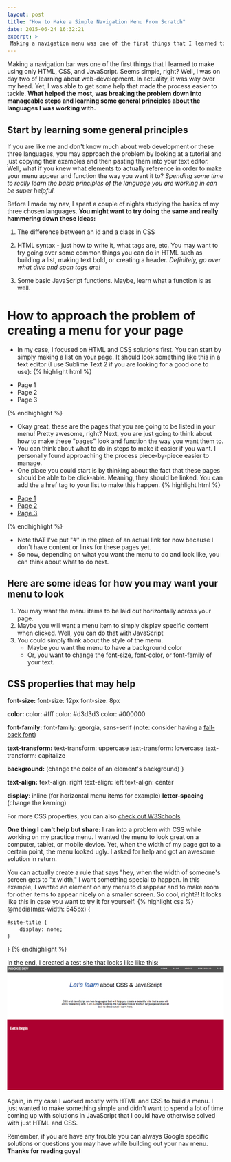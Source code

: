 ```yaml
---
layout: post
title: "How to Make a Simple Navigation Menu From Scratch"
date: 2015-06-24 16:32:21
excerpt: >
 Making a navigation menu was one of the first things that I learned to make using only HTML, CSS, and JavaScript. Seems simple, right? Well, I was on day two of learning web-development.In actuality, it was something that was way over my head.
---
```


Making a navigation bar was one of the first things that I learned to make using only HTML, CSS, and JavaScript. Seems simple, right? Well, I was on day two of learning about web-development. In actuality, it was way over my head. Yet, I was able to get some help that made the process easier to tackle. **What helped the most, was breaking the problem down into manageable steps and learning some general principles about the languages I was working with.**

## Start by learning some general principles
If you are like me and don't know much about web development or these three languages, you may approach the problem by looking at a tutorial and just copying their examples and then pasting them into your text editor. Well, what if you knew what elements to actually reference in order to make your menu appear and function the way you want it to? *Spending some time to really learn the basic principles of the language you are working in can be super helpful.*

Before I made my nav, I spent a couple of nights studying the basics of my three chosen languages. **You might want to try doing the same and really hammering down these ideas:**

1. The difference between an id and a class in CSS

2. HTML syntax - just how to write it, what tags are, etc. You may want to try going over some common things you can do in HTML such as building a list, making text bold, or creating a header. *Definitely, go over what divs and span tags are!*

3. Some basic JavaScript functions. Maybe, learn what a function is as well.

# How to approach the problem of creating a menu for your page
- In my case, I focused on HTML and CSS solutions first. You can start by simply making a list on your page. It should look something like this in a text editor (I use Sublime Text 2 if you are looking for a good one to use):
{% highlight html %}
<ul>
	<li>Page 1</li>
	<li>Page 2</li>
	<li>Page 3</li>
</ul>
{% endhighlight %}

- Okay great, these are the pages that you are going to be listed in your menu! Pretty awesome, right? Next, you are just going to think about how to make these "pages" look and function the way you want them to.
- You can think about what to do in steps to make it easier if you want. I personally found approaching the process piece-by-piece easier to manage.  
- One place you could start is by thinking about the fact that these pages should be able to be click-able. Meaning, they should be linked. You can add the a href tag to your list to make this happen.
{% highlight html %}
<ul>
	<li><a href="#">Page 1</li></a>
	<li><a href="#">Page 2</li></a>
	<li><a href="#">Page 3</li></a>
</ul>
{% endhighlight %}

- Note thAT I've put "#" in the place of an actual link for now because I don't have content or links for these pages yet.
- So now, depending on what you want the menu to do and look like, you can think about what to do next.

## Here are some ideas for how you may want your menu to look
1. You may want the menu items to be laid out horizontally across your page.
2. Maybe you will want a menu item to simply display specific content when clicked. Well, you can do that with JavaScript
3. You could simply think about the style of the menu.
	- Maybe you want the menu to have a background color
	- Or, you want to change the font-size, font-color, or font-family of your text.

## CSS properties that may help

**font-size:**
  font-size: 12px
  font-size: 8px

**color:**
	color: #fff
	color: #d3d3d3
	color: #000000

**font-family:**
	font-family: georgia, sans-serif  (note: consider having a [fall-back font](http://www.w3schools.com/cssref/css_websafe_fonts.asp))

**text-transform:**
	text-transform: uppercase
	text-transform: lowercase
	text-transform: capitalize


**background:** (change the color of an element's background) }

**text-align:**
	text-align: right
	text-align: left
	text-align: center


**display**: inline (for horizontal menu items for example)
**letter-spacing** (change the kerning)



For more CSS properties, you can also [check out W3Schools](http://www.w3schools.com/cssref/)

**One thing I can't help but share:** I ran into a problem with CSS while working on my practice menu. I wanted the menu to look great on a computer, tablet, or mobile device. Yet, when the width of my page got to a certain point, the menu looked ugly. I asked for help and got an awesome solution in return.

You can actually create a rule that says "hey, when the width of  someone's screen gets to "x width," I want something special to happen. In this example, I wanted an element on my menu to disappear and to make room for other items to appear nicely on a smaller screen. So cool, right?! It looks like this in case you want to try it for yourself.
{% highlight css %}
@media(max-width: 545px) {

	#site-title {
		display: none;
	}
}
{% endhighlight %}

In the end, I created a test site that looks like like this:
![creating a menu from scratch](/assets/test-menu.jpg)

Again, in my case I worked mostly with HTML and CSS to build a menu. I just wanted to make something simple and didn't want to spend a lot of time coming up with solutions in JavaScript that I could have otherwise solved with just HTML and CSS.

Remember, if you are have any trouble you can always Google specific solutions or questions you may have while building out your nav menu. **Thanks for reading guys!**
